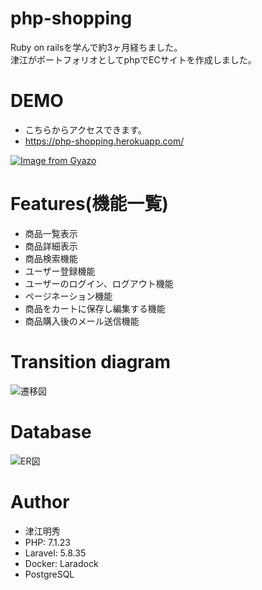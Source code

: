 # php-shopping
Ruby on railsを学んで約3ヶ月経ちました。  
津江がポートフォリオとしてphpでECサイトを作成しました。

# DEMO
* こちらからアクセスできます。
* https://php-shopping.herokuapp.com/  
  
[![Image from Gyazo](https://i.gyazo.com/379ef3278ae7fe627cabd7a1061d028b.gif)](https://gyazo.com/379ef3278ae7fe627cabd7a1061d028b)

# Features(機能一覧)
* 商品一覧表示
* 商品詳細表示
* 商品検索機能
* ユーザー登録機能
* ユーザーのログイン、ログアウト機能
* ページネーション機能
* 商品をカートに保存し編集する機能
* 商品購入後のメール送信機能

# Transition diagram
![遷移図](https://user-images.githubusercontent.com/56462284/70971197-bedc6000-20e3-11ea-859a-9cc349c37701.png)

# Database
![ER図](https://user-images.githubusercontent.com/56462284/71060036-c402e300-21a7-11ea-87ef-52a0aab5bdb0.png)

# Author
* 津江明秀
* PHP: 7.1.23
* Laravel:  5.8.35
* Docker: Laradock
* PostgreSQL
